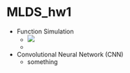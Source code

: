 # MLDS_hw1

- Function Simulation
    - <img src="https://latex.codecogs.com/gif.latex?sin(3 \pi x) + sin(4 \pi x)" /> 
    - 
- Convolutional Neural Network (CNN)
    - something
